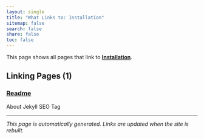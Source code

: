 ```yaml
---
layout: single
title: "What Links to: Installation"
sitemap: false
search: false
share: false
toc: false
---
```


This page shows all pages that link to **[Installation](/installation/)**.

## Linking Pages (1)

### [Readme](/vendor/bundle/ruby/3.1.0/gems/jekyll-seo-tag-2.8.0/docs/README/)

About Jekyll SEO Tag

---


*This page is automatically generated. Links are updated when the site is rebuilt.*
